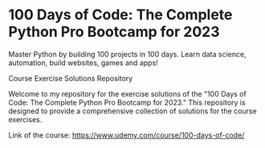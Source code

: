 # 100 Days of Code: The Complete Python Pro Bootcamp for 2023

Master Python by building 100 projects in 100 days. Learn data science, automation, build websites, games and apps!


Course Exercise Solutions Repository

Welcome to my repository for the exercise solutions of the "100 Days of Code: The Complete Python Pro Bootcamp for 2023." This repository is designed to provide a comprehensive collection of solutions for the course exercises.

Link of the course: https://www.udemy.com/course/100-days-of-code/
